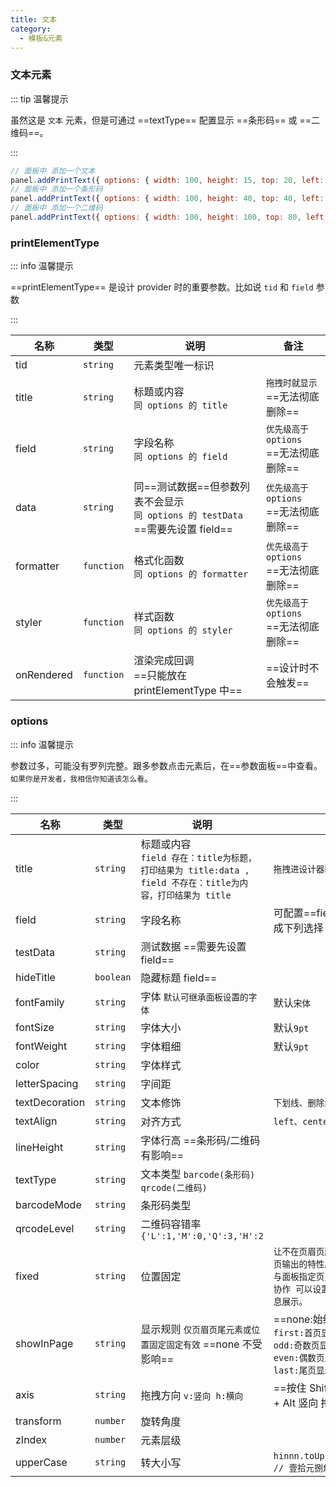 ```yaml
---
title: 文本
category:
  - 模板&元素
---
```


### 文本元素

::: tip 温馨提示

虽然这是 `文本` 元素，但是可通过 ==textType== 配置显示 ==条形码== 或 ==二维码==。

:::

```js
// 面板中 添加一个文本
panel.addPrintText({ options: { width: 100, height: 15, top: 20, left: 20, title: "手动添加的text", textAlign: "center" } });
// 面板中 添加一个条形码
panel.addPrintText({ options: { width: 100, height: 40, top: 40, left: 20, title: "123456", textType: "barcode" } });
// 面板中 添加一个二维码
panel.addPrintText({ options: { width: 100, height: 100, top: 80, left: 20, title: "123456", textType: "qrcode" } });
```

### printElementType

::: info 温馨提示

==printElementType== 是设计 provider 时的重要参数。比如说 `tid` 和 `field` 参数

:::

| 名称       | 类型       | 说明                                                                            | 备注                                      |
| ---------- | ---------- | ------------------------------------------------------------------------------- | ----------------------------------------- |
| tid        | `string`   | 元素类型唯一标识                                                                |                                           |
| title      | `string`   | 标题或内容 <br/>`同 options 的 title`                                           | `拖拽时就显示`<br/>==无法彻底删除==       |
| field      | `string`   | 字段名称 <br/>`同 options 的 field`                                             | `优先级高于 options`<br/>==无法彻底删除== |
| data       | `string`   | 同==测试数据==但参数列表不会显示 <br/>`同 options 的 testData` ==需要先设置 field== | `优先级高于 options`<br/>==无法彻底删除== |
| formatter  | `function` | 格式化函数 <br/>`同 options 的 formatter`                                       | `优先级高于 options`<br/>==无法彻底删除== |
| styler     | `function` | 样式函数 <br/>`同 options 的 styler`                                            | `优先级高于 options`<br/>==无法彻底删除== |
| onRendered | `function` | 渲染完成回调 <br/>==只能放在 printElementType 中==                              | ==设计时不会触发==                        |

### options

::: info 温馨提示

参数过多，可能没有罗列完整。跟多参数点击元素后，在==参数面板==中查看。<br/>`如果你是开发者，我相信你知道该怎么看`。

:::

| 名称           | 类型      | 说明                                                                                                          | 备注                                                                                                                             |
| -------------- | --------- | ------------------------------------------------------------------------------------------------------------- | -------------------------------------------------------------------------------------------------------------------------------- |
| title          | `string`  | 标题或内容<br/>`field 存在：title为标题，打印结果为 title:data , field 不存在：title为内容，打印结果为 title` | `拖拽进设计器时显示`<br/>                                                                                                        |
| field          | `string`  | 字段名称                                                                                                      | 可配置==fields==让字段名变成下列选择                                                                                             |
| testData       | `string`  | 测试数据 ==需要先设置 field==                                                                                 |                                                                                                                                  |
| hideTitle      | `boolean` | 隐藏标题 field==                                                                                              |                                                                                                                                  |
| fontFamily     | `string`  | 字体 `默认可继承面板设置的字体`                                                                               | 默认`宋体`                                                                                                                       |
| fontSize       | `string`  | 字体大小                                                                                                      | 默认`9pt`                                                                                                                        |
| fontWeight     | `string`  | 字体粗细                                                                                                      | 默认`9pt`                                                                                                                        |
| color          | `string`  | 字体样式                                                                                                      |                                                                                                                                  |
| letterSpacing  | `string`  | 字间距                                                                                                        |                                                                                                                                  |
| textDecoration | `string`  | 文本修饰                                                                                                      | `下划线、删除线`                                                                                                                 |
| textAlign      | `string`  | 对齐方式                                                                                                      | `left、center、right`                                                                                                            |
| lineHeight     | `string`  | 字体行高 ==条形码/二维码有影响==                                                                              |                                                                                                                                  |
| textType       | `string`  | 文本类型 `barcode(条形码) qrcode(二维码)`                                                                     |                                                                                                                                  |
| barcodeMode    | `string`  | 条形码类型                                                                                                    |                                                                                                                                  |
| qrcodeLevel    | `string`  | 二维码容错率 `{'L':1,'M':0,'Q':3,'H':2`                                                                       |                                                                                                                                  |
| fixed          | `string`  | 位置固定                                                                                                      | `让不在页眉页脚范围内的元素拥有每页输出的特性。` <br/> `与面板指定页页尾线设置功能 相互协作 可以设置指定页 不同的页尾信息展示。` |
| showInPage     | `string`  | 显示规则 `仅页眉页尾元素或位置固定固定有效` ==none 不受影响==                                                 | ==none:始终隐藏==<br/>`first:首页显示`<br/>`odd:奇数页显示`<br/> `even:偶数页显示`<br/> `last:尾页显示`<br/>                     |
| axis           | `string`  | 拖拽方向 `v:竖向 h:横向`                                                                                      | ==按住 Shift 横向 拖动, Shift + Alt 竖向 拖动==                                                                                  |
| transform      | `number`  | 旋转角度                                                                                                      |                                                                                                                                  |
| zIndex         | `number`  | 元素层级                                                                                                      |                                                                                                                                  |
| upperCase      | `string`  | 转大小写                                                                                                      | `hinnn.toUpperCase('7',10.8) // 壹拾元捌角零分`                                                                                  |
